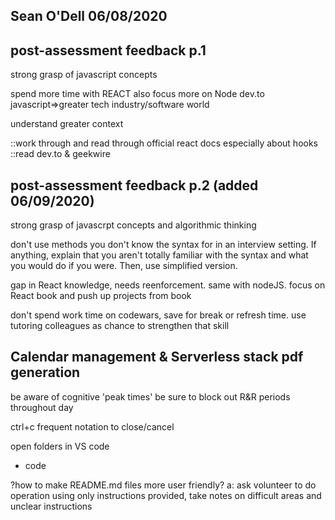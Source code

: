 ## Sean O'Dell 06/08/2020

## post-assessment feedback p.1
strong grasp of javascript concepts

spend more time with REACT
also focus more on Node
dev.to javascript=>greater tech industry/software world

understand greater context

::work through and read through official react docs especially about hooks
::read dev.to & geekwire

## post-assessment feedback p.2 (added 06/09/2020)
strong grasp of javascrpt concepts and algorithmic thinking

don't use methods you don't know the syntax for in an interview setting. If anything, explain that you aren't totally familiar with the syntax and what you would do if you were. Then, use simplified version.

gap in React knowledge, needs reenforcement. same with nodeJS. focus on React book and push up projects from book

don't spend work time on codewars, save for break or refresh time. use tutoring colleagues as chance to strengthen that skill

## Calendar management & Serverless stack pdf generation

be aware of cognitive 'peak times'
be sure to block out R&R periods throughout day

ctrl+c frequent notation to close/cancel 

open folders in VS code
- code <path>

?how to make README.md files more user friendly?
a: ask volunteer to do operation using only instructions provided, take notes on difficult areas and unclear instructions